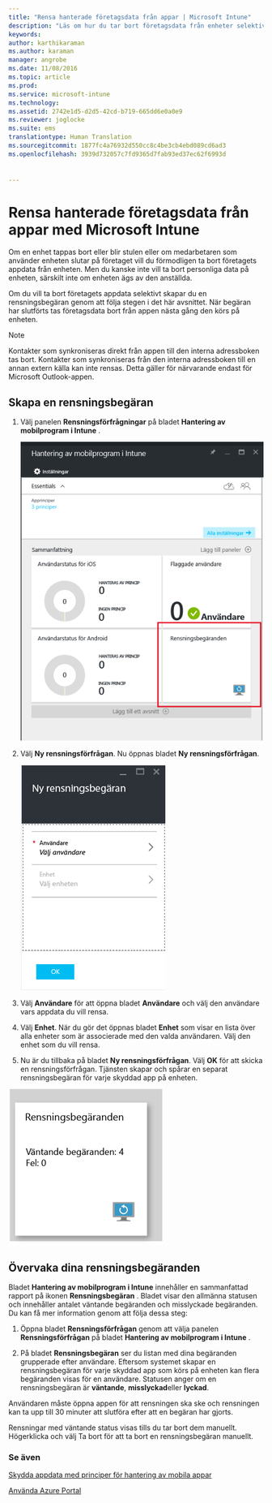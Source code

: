 ```yaml
---
title: "Rensa hanterade företagsdata från appar | Microsoft Intune"
description: "Läs om hur du tar bort företagsdata från enheter selektivt via fjärranslutning."
keywords: 
author: karthikaraman
ms.author: karaman
manager: angrobe
ms.date: 11/08/2016
ms.topic: article
ms.prod: 
ms.service: microsoft-intune
ms.technology: 
ms.assetid: 2742e1d5-d2d5-42cd-b719-665dd6e0a0e9
ms.reviewer: joglocke
ms.suite: ems
translationtype: Human Translation
ms.sourcegitcommit: 1877fc4a76932d550cc8c4be3cb4ebd089cd6ad3
ms.openlocfilehash: 3939d732057c7fd9365d7fab93ed37ec62f6993d


---
```


# <a name="wipe-managed-company-app-data-with-microsoft-intune"></a>Rensa hanterade företagsdata från appar med Microsoft Intune
Om en enhet tappas bort eller blir stulen eller om medarbetaren som använder enheten slutar på företaget vill du förmodligen ta bort företagets appdata från enheten. Men du kanske inte vill ta bort personliga data på enheten, särskilt inte om enheten ägs av den anställda.

Om du vill ta bort företagets appdata selektivt skapar du en rensningsbegäran genom att följa stegen i det här avsnittet. När begäran har slutförts tas företagsdata bort från appen nästa gång den körs på enheten.
>[!NOTE]
> Kontakter som synkroniseras direkt från appen till den interna adressboken tas bort. Kontakter som synkroniseras från den interna adressboken till en annan extern källa kan inte rensas. Detta gäller för närvarande endast för Microsoft Outlook-appen.



## <a name="create-a-wipe-request"></a>Skapa en rensningsbegäran

1.  Välj panelen **Rensningsförfrågningar** på bladet **Hantering av mobilprogram i Intune** .

    ![Skärmbild av bladet Hantering av mobilprogram i Intune med sammanfattningspaneler](../media/AppManagement/AzurePortal_MAM_WipeRequests.png)

2.  Välj  **Ny rensningsförfrågan**. Nu öppnas bladet **Ny rensningsförfrågan**.

    ![Skärmbild av bladet Ny rensningsförfrågan](../media/AppManagement/AzurePortal_MAM_NewWipeRequest.png)

3.  Välj **Användare** för att öppna bladet **Användare** och välj den användare vars appdata du vill rensa.

4.  Välj **Enhet**.  När du gör det öppnas bladet **Enhet** som visar en lista över alla enheter som är associerade med den valda användaren.  Välj den enhet som du vill rensa.

5.  Nu är du tillbaka på bladet **Ny rensningsförfrågan**. Välj **OK** för att skicka en rensningsförfrågan. Tjänsten skapar och spårar en separat rensningsbegäran för varje skyddad app på enheten.


![Skärmbild av rutan Rensningsförfrågningar ](../media/AppManagement/AzurePortal_MAM_WipeRequestsSummary.png)

## <a name="monitor-your-wipe-requests"></a>Övervaka dina rensningsbegäranden
Bladet **Hantering av mobilprogram i Intune** innehåller en sammanfattad rapport på ikonen **Rensningsbegäran** .  Bladet visar den allmänna statusen och innehåller antalet väntande begäranden och misslyckade begäranden. Du kan få mer information genom att följa dessa steg:

1.  Öppna bladet **Rensningsförfrågan** genom att välja panelen **Rensningsförfrågan** på bladet **Hantering av mobilprogram i Intune** .

2.  På bladet **Rensningsbegäran** ser du listan med dina begäranden grupperade efter användare. Eftersom systemet skapar en rensningsbegäran för varje skyddad app som körs på enheten kan flera begäranden visas för en användare. Statusen anger om en rensningsbegäran är **väntande**, **misslyckad**eller **lyckad**.

Användaren måste öppna appen för att rensningen ska ske och rensningen kan ta upp till 30 minuter att slutföra efter att en begäran har gjorts. 

Rensningar med väntande status visas tills du tar bort dem manuellt.  Högerklicka och välj Ta bort för att ta bort en rensningsbegäran manuellt.

### <a name="see-also"></a>Se även
[Skydda appdata med principer för hantering av mobila appar](protect-app-data-using-mobile-app-management-policies-with-microsoft-intune.md)

[Använda Azure Portal](azure-portal-for-microsoft-intune-mam-policies.md)



<!--HONumber=Nov16_HO3-->


